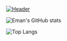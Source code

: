 [![Header](https://www.paragyte.com/img/React_Banner.png "Header")](https://emanbau.me)

![Eman's GitHub stats](https://github-readme-stats.vercel.app/api?username=emanbau&show_icons=true&theme=nightowl)


![Top Langs](https://github-readme-stats.vercel.app/api/top-langs/?username=emanbau&theme=nightowl)
